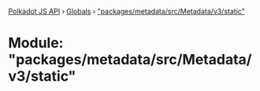 [Polkadot JS API](../README.md) › [Globals](../globals.md) › ["packages/metadata/src/Metadata/v3/static"](_packages_metadata_src_metadata_v3_static_.md)

# Module: "packages/metadata/src/Metadata/v3/static"


